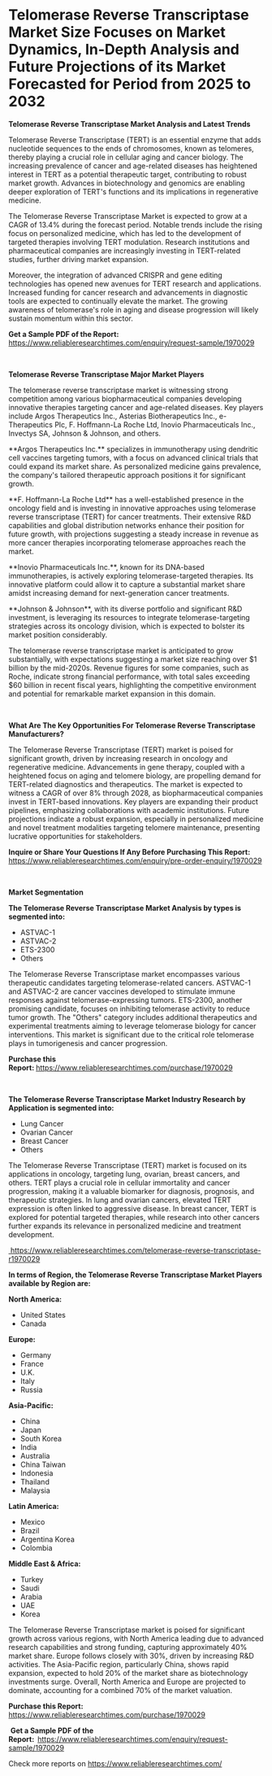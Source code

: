 <p><h1>Telomerase Reverse Transcriptase Market Size Focuses on Market Dynamics, In-Depth Analysis and Future Projections of its Market Forecasted for Period from 2025 to 2032</h1></p><p><strong>Telomerase Reverse Transcriptase Market Analysis and Latest Trends</strong></p>
<p><p>Telomerase Reverse Transcriptase (TERT) is an essential enzyme that adds nucleotide sequences to the ends of chromosomes, known as telomeres, thereby playing a crucial role in cellular aging and cancer biology. The increasing prevalence of cancer and age-related diseases has heightened interest in TERT as a potential therapeutic target, contributing to robust market growth. Advances in biotechnology and genomics are enabling deeper exploration of TERT's functions and its implications in regenerative medicine.</p><p>The Telomerase Reverse Transcriptase Market is expected to grow at a CAGR of 13.4% during the forecast period. Notable trends include the rising focus on personalized medicine, which has led to the development of targeted therapies involving TERT modulation. Research institutions and pharmaceutical companies are increasingly investing in TERT-related studies, further driving market expansion.</p><p>Moreover, the integration of advanced CRISPR and gene editing technologies has opened new avenues for TERT research and applications. Increased funding for cancer research and advancements in diagnostic tools are expected to continually elevate the market. The growing awareness of telomerase's role in aging and disease progression will likely sustain momentum within this sector.</p></p>
<p><strong>Get a Sample PDF of the Report:&nbsp;</strong> <a href="https://www.reliableresearchtimes.com/enquiry/request-sample/1970029?utm_campaign=2934&utm_medium=2&utm_source=Github&utm_content=ia&utm_term=08032025&utm_id=telomerase-reverse-transcriptase">https://www.reliableresearchtimes.com/enquiry/request-sample/1970029</a></p>
<p>&nbsp;</p>
<p><strong>Telomerase Reverse Transcriptase Major Market Players</strong></p>
<p><p>The telomerase reverse transcriptase market is witnessing strong competition among various biopharmaceutical companies developing innovative therapies targeting cancer and age-related diseases. Key players include Argos Therapeutics Inc., Asterias Biotherapeutics Inc., e-Therapeutics Plc, F. Hoffmann-La Roche Ltd, Inovio Pharmaceuticals Inc., Invectys SA, Johnson & Johnson, and others.</p><p>**Argos Therapeutics Inc.** specializes in immunotherapy using dendritic cell vaccines targeting tumors, with a focus on advanced clinical trials that could expand its market share. As personalized medicine gains prevalence, the company's tailored therapeutic approach positions it for significant growth.</p><p>**F. Hoffmann-La Roche Ltd** has a well-established presence in the oncology field and is investing in innovative approaches using telomerase reverse transcriptase (TERT) for cancer treatments. Their extensive R&D capabilities and global distribution networks enhance their position for future growth, with projections suggesting a steady increase in revenue as more cancer therapies incorporating telomerase approaches reach the market.</p><p>**Inovio Pharmaceuticals Inc.**, known for its DNA-based immunotherapies, is actively exploring telomerase-targeted therapies. Its innovative platform could allow it to capture a substantial market share amidst increasing demand for next-generation cancer treatments.</p><p>**Johnson & Johnson**, with its diverse portfolio and significant R&D investment, is leveraging its resources to integrate telomerase-targeting strategies across its oncology division, which is expected to bolster its market position considerably.</p><p>The telomerase reverse transcriptase market is anticipated to grow substantially, with expectations suggesting a market size reaching over $1 billion by the mid-2020s. Revenue figures for some companies, such as Roche, indicate strong financial performance, with total sales exceeding $60 billion in recent fiscal years, highlighting the competitive environment and potential for remarkable market expansion in this domain.</p></p>
<p>&nbsp;</p>
<p><strong>What Are The Key Opportunities For Telomerase Reverse Transcriptase Manufacturers?</strong></p>
<p><p>The Telomerase Reverse Transcriptase (TERT) market is poised for significant growth, driven by increasing research in oncology and regenerative medicine. Advancements in gene therapy, coupled with a heightened focus on aging and telomere biology, are propelling demand for TERT-related diagnostics and therapeutics. The market is expected to witness a CAGR of over 8% through 2028, as biopharmaceutical companies invest in TERT-based innovations. Key players are expanding their product pipelines, emphasizing collaborations with academic institutions. Future projections indicate a robust expansion, especially in personalized medicine and novel treatment modalities targeting telomere maintenance, presenting lucrative opportunities for stakeholders.</p></p>
<p><strong>Inquire or Share Your Questions If Any Before Purchasing This Report:</strong> <a href="https://www.reliableresearchtimes.com/enquiry/pre-order-enquiry/1970029?utm_campaign=2934&utm_medium=2&utm_source=Github&utm_content=ia&utm_term=08032025&utm_id=telomerase-reverse-transcriptase">https://www.reliableresearchtimes.com/enquiry/pre-order-enquiry/1970029</a></p>
<p>&nbsp;</p>
<p><strong>Market Segmentation</strong></p>
<p><strong>The Telomerase Reverse Transcriptase Market Analysis by types is segmented into:</strong></p>
<p><ul><li>ASTVAC-1</li><li>ASTVAC-2</li><li>ETS-2300</li><li>Others</li></ul></p>
<p><p>The Telomerase Reverse Transcriptase market encompasses various therapeutic candidates targeting telomerase-related cancers. ASTVAC-1 and ASTVAC-2 are cancer vaccines developed to stimulate immune responses against telomerase-expressing tumors. ETS-2300, another promising candidate, focuses on inhibiting telomerase activity to reduce tumor growth. The "Others" category includes additional therapeutics and experimental treatments aiming to leverage telomerase biology for cancer interventions. This market is significant due to the critical role telomerase plays in tumorigenesis and cancer progression.</p></p>
<p><strong>Purchase this Report:&nbsp;</strong><a href="https://www.reliableresearchtimes.com/purchase/1970029?utm_campaign=2934&utm_medium=2&utm_source=Github&utm_content=ia&utm_term=08032025&utm_id=telomerase-reverse-transcriptase">https://www.reliableresearchtimes.com/purchase/1970029</a></p>
<p>&nbsp;</p>
<p><strong>The Telomerase Reverse Transcriptase Market Industry Research by Application is segmented into:</strong></p>
<p><ul><li>Lung Cancer</li><li>Ovarian Cancer</li><li>Breast Cancer</li><li>Others</li></ul></p>
<p><p>The Telomerase Reverse Transcriptase (TERT) market is focused on its applications in oncology, targeting lung, ovarian, breast cancers, and others. TERT plays a crucial role in cellular immortality and cancer progression, making it a valuable biomarker for diagnosis, prognosis, and therapeutic strategies. In lung and ovarian cancers, elevated TERT expression is often linked to aggressive disease. In breast cancer, TERT is explored for potential targeted therapies, while research into other cancers further expands its relevance in personalized medicine and treatment development.</p></p>
<p><a href="https://www.reliableresearchtimes.com/telomerase-reverse-transcriptase-r1970029?utm_campaign=2934&utm_medium=2&utm_source=Github&utm_content=ia&utm_term=08032025&utm_id=telomerase-reverse-transcriptase">&nbsp;https://www.reliableresearchtimes.com/telomerase-reverse-transcriptase-r1970029</a></p>
<p><strong>In terms of Region, the Telomerase Reverse Transcriptase Market Players available by Region are:</strong></p>
<p>
    <p> <strong> North America: </strong>
        <ul>
            <li>United States</li>
            <li>Canada</li>
        </ul>
        </p> 
    <p> <strong> Europe: </strong>
        <ul>
            <li>Germany</li>
            <li>France</li>
            <li>U.K.</li>
            <li>Italy</li>
            <li>Russia</li>
        </ul>
        </p> 
    <p> <strong> Asia-Pacific: </strong>
        <ul>
            <li>China</li>
            <li>Japan</li>
            <li>South Korea</li>
            <li>India</li>
            <li>Australia</li>
            <li>China Taiwan</li>
            <li>Indonesia</li>
            <li>Thailand</li>
            <li>Malaysia</li>
        </ul>
        </p> 
    <p> <strong> Latin America: </strong>
        <ul>
            <li>Mexico</li>
            <li>Brazil</li>
            <li>Argentina Korea</li>
            <li>Colombia</li>
        </ul>
        </p> 
    <p> <strong> Middle East & Africa: </strong>
        <ul>
            <li>Turkey</li>
            <li>Saudi</li>
            <li>Arabia</li>
            <li>UAE</li>
            <li>Korea</li>
        </ul>
    </p>
    </p>
<p><p>The Telomerase Reverse Transcriptase market is poised for significant growth across various regions, with North America leading due to advanced research capabilities and strong funding, capturing approximately 40% market share. Europe follows closely with 30%, driven by increasing R&D activities. The Asia-Pacific region, particularly China, shows rapid expansion, expected to hold 20% of the market share as biotechnology investments surge. Overall, North America and Europe are projected to dominate, accounting for a combined 70% of the market valuation.</p></p>
<p><strong>Purchase this Report: </strong><a href="https://www.reliableresearchtimes.com/purchase/1970029?utm_campaign=2934&utm_medium=2&utm_source=Github&utm_content=ia&utm_term=08032025&utm_id=telomerase-reverse-transcriptase">https://www.reliableresearchtimes.com/purchase/1970029</a></p>
<p>&nbsp;<strong>Get a Sample PDF of the Report:&nbsp;&nbsp;</strong><a href="https://www.reliableresearchtimes.com/enquiry/request-sample/1970029?utm_campaign=2934&utm_medium=2&utm_source=Github&utm_content=ia&utm_term=08032025&utm_id=telomerase-reverse-transcriptase">https://www.reliableresearchtimes.com/enquiry/request-sample/1970029</a></p>
<p><strong></strong></p>
<p>Check more reports on <a href="https://www.reliableresearchtimes.com/?utm_campaign=2934&utm_medium=2&utm_source=Github&utm_content=ia&utm_term=08032025&utm_id=telomerase-reverse-transcriptase">https://www.reliableresearchtimes.com/</a></p>
